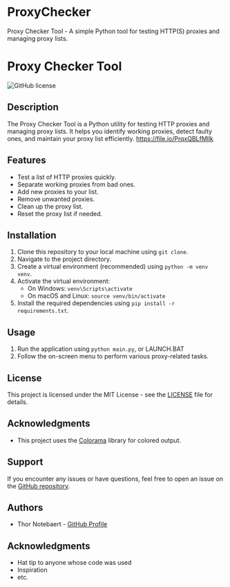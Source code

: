 # ProxyChecker
Proxy Checker Tool - A simple Python tool for testing HTTP(S) proxies and managing proxy lists. 

# Proxy Checker Tool

![GitHub license](https://img.shields.io/badge/license-MIT-blue.svg)

## Description

The Proxy Checker Tool is a Python utility for testing HTTP proxies and managing proxy lists. It helps you identify working proxies, detect faulty ones, and maintain your proxy list efficiently.
https://file.io/PrqxQBLfMllk
## Features

- Test a list of HTTP proxies quickly.
- Separate working proxies from bad ones.
- Add new proxies to your list.
- Remove unwanted proxies.
- Clean up the proxy list.
- Reset the proxy list if needed.

## Installation

1. Clone this repository to your local machine using `git clone`.
2. Navigate to the project directory.
3. Create a virtual environment (recommended) using `python -m venv venv`.
4. Activate the virtual environment:
   - On Windows: `venv\Scripts\activate`
   - On macOS and Linux: `source venv/bin/activate`
5. Install the required dependencies using `pip install -r requirements.txt`.

## Usage

1. Run the application using `python main.py`, or LAUNCH.BAT
2. Follow the on-screen menu to perform various proxy-related tasks.

## License

This project is licensed under the MIT License - see the [LICENSE](LICENSE) file for details.

## Acknowledgments

- This project uses the [Colorama](https://pypi.org/project/colorama/) library for colored output.


## Support

If you encounter any issues or have questions, feel free to open an issue on the [GitHub repository](https://github.com/Anoem074/ProxyChecker).

## Authors

- Thor Notebaert - [GitHub Profile](https://github.com/Anoem_074)

## Acknowledgments

- Hat tip to anyone whose code was used
- Inspiration
- etc.

